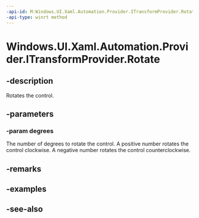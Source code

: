 ```yaml
---
-api-id: M:Windows.UI.Xaml.Automation.Provider.ITransformProvider.Rotate(System.Double)
-api-type: winrt method
---
```


<!-- Method syntax
public void Rotate(System.Double degrees)
-->

# Windows.UI.Xaml.Automation.Provider.ITransformProvider.Rotate

## -description
Rotates the control.



## -parameters
### -param degrees
The number of degrees to rotate the control. A positive number rotates the control clockwise. A negative number rotates the control counterclockwise.

## -remarks

## -examples

## -see-also

